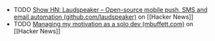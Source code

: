 - TODO [Show HN: Laudspeaker – Open-source mobile push, SMS and email automation (github.com/laudspeaker)](https://news.ycombinator.com/item?id=40585559) on [[Hacker News]]
- TODO [Managing my motivation as a solo dev (mbuffett.com)](https://news.ycombinator.com/item?id=40586587) on [[Hacker News]]